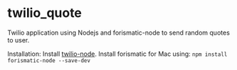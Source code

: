 # twilio_quote
Twilio application using Nodejs and forismatic-node to send random quotes to user.

Installation:
Install [twilio-node](https://www.twilio.com/docs/libraries/node#installation).
Install forismatic for Mac using:
`npm install forismatic-node --save-dev`


